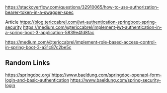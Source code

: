 https://stackoverflow.com/questions/32910065/how-to-use-authorization-bearer-token-in-a-swagger-spec

Article
https://blog.tericcabrel.com/jwt-authentication-springboot-spring-security
https://medium.com/@tericcabrel/implement-jwt-authentication-in-a-spring-boot-3-application-5839e4fd8fac


https://medium.com/@tericcabrel/implement-role-based-access-control-in-spring-boot-3-a31c87c2be5c



Random Links
--------
https://springdoc.org/
https://www.baeldung.com/springdoc-openapi-form-login-and-basic-authentication
https://www.baeldung.com/spring-security-login